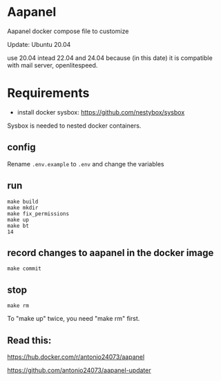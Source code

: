 # Aapanel

Aapanel docker compose file to customize

Update: Ubuntu 20.04

use 20.04 intead 22.04 and 24.04 because (in this date) it is compatible with mail server, openlitespeed.

# Requirements

- install docker sysbox: https://github.com/nestybox/sysbox

Sysbox is needed to nested docker containers.

## config

Rename `.env.example` to `.env` and change the variables

## run

```
make build
make mkdir
make fix_permissions
make up
make bt
14
```

## record changes to aapanel in the docker image

```
make commit
```

## stop

```
make rm
```
To "make up" twice, you need "make rm" first.

## Read this:

https://hub.docker.com/r/antonio24073/aapanel

https://github.com/antonio24073/aapanel-updater
